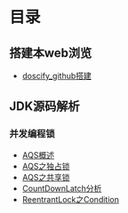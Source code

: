 # 目录

## 搭建本web浏览

* [doscify_github搭建](doscify_github搭建.md)

## JDK源码解析

### 并发编程锁

* [AQS概述](JDK/并发编程之锁/AQS-概述.md)
* [AQS之独占锁](JDK/并发编程之锁/AQS-独占锁(ReentrantLock).md)
* [AQS之共享锁](JDK/并发编程之锁/AQS共享锁(semaphore).md)
* [CountDownLatch分析](JDK/并发编程之锁/CountDownLatch.md)
* [ReentrantLock之Condition](JDK/并发编程之锁/ReentrantLock之condition使用.md)

